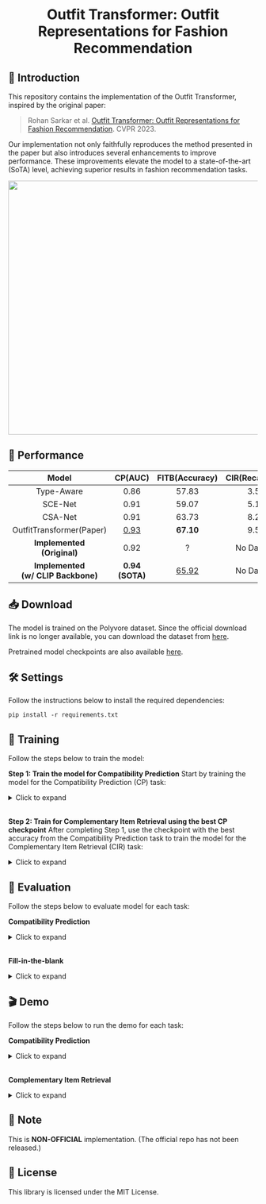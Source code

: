 # <div align="center"> Outfit Transformer: Outfit Representations for Fashion Recommendation </div>

## 🤗 Introduction

This repository contains the implementation of the Outfit Transformer, inspired by the original paper:

> Rohan Sarkar et al. [Outfit Transformer: Outfit Representations for Fashion Recommendation](https://arxiv.org/abs/2204.04812). CVPR 2023.

Our implementation not only faithfully reproduces the method presented in the paper but also introduces several enhancements to improve performance. These improvements elevate the model to a state-of-the-art (SoTA) level, achieving superior results in fashion recommendation tasks.

<div align="center"> <img src = https://github.com/owj0421/outfit-transformer/assets/98876272/fc39d1c7-b076-495d-8213-3b98ef038b64 width = 512> </div>

## 🎯 Performance

<div align="center">

|Model|CP(AUC)|FITB(Accuracy)|CIR(Recall@10)|
|:-:|:-:|:-:|:-:|
|Type-Aware|0.86|57.83|3.50|
|SCE-Net|0.91|59.07|5.10|
|CSA-Net|0.91|63.73|8.27|
|OutfitTransformer(Paper)|<u>0.93</u>|**67.10**|9.58|
|**Implemented <br> (Original)**|0.92|?|No Dataset|
|**Implemented <br> (w/ CLIP Backbone)**|**0.94 <br> (SOTA)**|<u>65.92</u>|No Dataset|

</div>

## 📥 Download
The model is trained on the Polyvore dataset. Since the official download link is no longer available, you can download the dataset from [here](https://drive.google.com/drive/folders/1cMTvmC6vWV9F9j08GX1MppNm6DDnSiZl?usp=drive_link).

Pretrained model checkpoints are also available [here](https://drive.google.com/drive/folders/1cMTvmC6vWV9F9j08GX1MppNm6DDnSiZl?usp=drive_link).

## 🛠️ Settings

Follow the instructions below to install the required dependencies:
```
pip install -r requirements.txt
```

## 🚀 Training
Follow the steps below to train the model:

**Step 1: Train the model for Compatibility Prediction**
Start by training the model for the Compatibility Prediction (CP) task:
<details>
<summary>Click to expand</summary>

```
python -m train \
--model_type clip \
--polyvore_dir $POLYVORE_DIR \
--polyvore_type nondisjoint \
--task cp \
--batch_sz 64 \
--n_workers 4 \
--n_epochs 16 \
--lr 1e-4 \
--accumulation_steps 2 \
--wandb_key $WANDB_KEY \
--save_dir $CHECKPOINT_DIR
```
</details>

<br>

**Step 2: Train for Complementary Item Retrieval using the best CP checkpoint**
After completing Step 1, use the checkpoint with the best accuracy from the Compatibility Prediction task to train the model for the Complementary Item Retrieval (CIR) task:
<details>
<summary>Click to expand</summary>

```
python -m train \
--model_type clip \
--polyvore_dir $POLYVORE_DIR \
--polyvore_type nondisjoint \
--task cir \
--batch_sz 64 \
--n_workers 4 \
--n_epochs 6 \
--lr 1e-4 \
--accumulation_steps 4 \
--wandb_key $WANDB_KEY \
--save_dir $CHECKPOINT_DIR
--checkpoint $CHECKPOINT
```
</details>

## 🧪 Evaluation

Follow the steps below to evaluate model for each task:

**Compatibility Prediction**
<details>
<summary>Click to expand</summary>

```
python -m test \
--model_type clip \
--polyvore_dir $POLYVORE_DIR \
--polyvore_type nondisjoint \
--task cp \
--batch_sz 64 \
--n_workers 4 \
--result_dir $RESULT_DIR \
--checkpoint $CHECKPOINT
```
</details>

<br>

**Fill-in-the-blank**
<details>
<summary>Click to expand</summary>

```
python -m test \
--model_type clip \
--polyvore_dir $POLYVORE_DIR \
--polyvore_type nondisjoint \
--task fitb \
--batch_sz 32 \
--n_workers 4 \
--result_dir $RESULT_DIR \
--checkpoint $CHECKPOINT
```
</details>

## 🎬 Demo

Follow the steps below to run the demo for each task:

**Compatibility Prediction**
<details>
<summary>Click to expand</summary>

1. Run demo
    ```
    python -m demo \
    --model_type clip \
    --polyvore_dir $POLYVORE_DIR \
    --task cp \
    --checkpoint $CHECKPOINT \
    ```
</details>

<br>

**Complementary Item Retrieval**
<details>
<summary>Click to expand</summary>

1. Generate Item Embeddings
    ```
    python -m generate_embeddings \
    --model_type clip \
    --polyvore_dir $POLYVORE_DIR \
    --batch_sz 16 \
    --checkpoint $CHECKPOINT \
    ```
2. Build Faiss Index.
    ```
    python -m build_index \
    --embeddings_dir ./index \
    --save_dir ./index
    ```
3. Run Demo
    ```
    python -m demo \
    --model_type clip \
    --polyvore_dir $POLYVORE_DIR \
    --task cir \
    --checkpoint $CHECKPOINT \
    --index_dir ./index
    ```
</details>

## 🔔 Note
This is **NON-OFFICIAL** implementation. (The official repo has not been released.)

## 📜 License
This library is licensed under the MIT License.